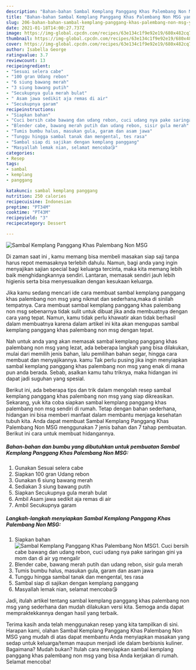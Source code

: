 ```yaml
---
description: "Bahan-bahan Sambal Kemplang Panggang Khas Palembang Non MSG yang lezat dan Mudah Dibuat"
title: "Bahan-bahan Sambal Kemplang Panggang Khas Palembang Non MSG yang lezat dan Mudah Dibuat"
slug: 206-bahan-bahan-sambal-kemplang-panggang-khas-palembang-non-msg-yang-lezat-dan-mudah-dibuat
date: 2021-01-18T14:00:27.737Z
image: https://img-global.cpcdn.com/recipes/63e134c1f9e92e19/680x482cq70/sambal-kemplang-panggang-khas-palembang-non-msg-foto-resep-utama.jpg
thumbnail: https://img-global.cpcdn.com/recipes/63e134c1f9e92e19/680x482cq70/sambal-kemplang-panggang-khas-palembang-non-msg-foto-resep-utama.jpg
cover: https://img-global.cpcdn.com/recipes/63e134c1f9e92e19/680x482cq70/sambal-kemplang-panggang-khas-palembang-non-msg-foto-resep-utama.jpg
author: Isabella George
ratingvalue: 3.7
reviewcount: 13
recipeingredient:
- "Sesuai selera cabe"
- "100 gran Udang rebon"
- "6 siung bawang merah"
- "3 siung bawang putih"
- "Secukupnya gula merah bulat"
- " Asam jawa sedikit aja remas di air"
- "Secukupnya garam"
recipeinstructions:
- "Siapkan bahan"
- "Cuci bersih cabe bawang dan udang rebon, cuci udang nya pake saringan gini ya mom dan di air yg mengalir"
- "Blender cabe, bawang merah putih dan udang rebon, sisir gula merah"
- "Tumis bumbu halus, masukan gula, garam dan asam jawa"
- "Tunggu hingga sambal tanak dan mengental, tes rasa"
- "Sambal siap di sajikan dengan kemplang panggang"
- "Masyallah lemak nian, selamat mencoba😘"
categories:
- Resep
tags:
- sambal
- kemplang
- panggang

katakunci: sambal kemplang panggang 
nutrition: 250 calories
recipecuisine: Indonesian
preptime: "PT34M"
cooktime: "PT43M"
recipeyield: "3"
recipecategory: Dessert

---
```



![Sambal Kemplang Panggang Khas Palembang Non MSG](https://img-global.cpcdn.com/recipes/63e134c1f9e92e19/680x482cq70/sambal-kemplang-panggang-khas-palembang-non-msg-foto-resep-utama.jpg)

Di zaman  saat ini , kamu memang bisa membeli masakan siap saji tanpa harus repot memasaknya terlebih dahulu. Namun, bagi anda yang ingin menyajikan sajian special bagi keluarga tercinta, maka kita memang lebih baik menghidangkannya sendiri. Lantaran, memasak sendiri jauh lebih higienis serta bisa menyesuaikan dengan kesukaan keluarga.

Jika kamu sedang mencari ide cara membuat sambal kemplang panggang khas palembang non msg yang nikmat dan sederhana,maka di sinilah tempatnya. Cara membuat sambal kemplang panggang khas palembang non msg  sebenarnya tidak sulit untuk dibuat jika anda membuatnya dengan cara yang tepat. Namun, kamu tidak perlu khawatir akan tidak berhasil dalam membuatnya 
karena dalam artikel ini kita akan mengupas sambal kemplang panggang khas palembang non msg dengan tepat.  



Nah untuk anda yang akan memasak sambal kemplang panggang khas palembang non msg yang lezat, ada beberapa langkah yang bisa dilakukan, mulai dari memilih jenis bahan, lalu pemilihan bahan segar, hingga cara membuat dan menyajikannya. kamu Tak perlu pusing jika ingin menyiapkan sambal kemplang panggang khas palembang non msg yang enak di mana pun anda berada. Sebab, asalkan kamu  tahu triknya, maka hidangan ini dapat jadi suguhan yang spesial.

Berikut ini, ada beberapa tips dan trik dalam mengolah resep sambal kemplang panggang khas palembang non msg yang siap dikreasikan. Sekarang, yuk kita coba siapkan sambal kemplang panggang khas palembang non msg sendiri di rumah. Tetap dengan bahan sederhana, hidangan ini bisa memberi manfaat dalam membantu menjaga kesehatan tubuh kita. Anda dapat membuat Sambal Kemplang Panggang Khas Palembang Non MSG menggunakan 7 jenis bahan dan 7 tahap pembuatan. Berikut ini cara untuk membuat hidangannya.

<!--inarticleads1-->

##### Bahan-bahan dan bumbu yang dibutuhkan untuk pembuatan Sambal Kemplang Panggang Khas Palembang Non MSG:

1. Gunakan Sesuai selera cabe
1. Siapkan 100 gran Udang rebon
1. Gunakan 6 siung bawang merah
1. Sediakan 3 siung bawang putih
1. Siapkan Secukupnya gula merah bulat
1. Ambil  Asam jawa sedikit aja remas di air
1. Ambil Secukupnya garam




<!--inarticleads2-->

##### Langkah-langkah menyiapkan Sambal Kemplang Panggang Khas Palembang Non MSG:

1. Siapkan bahan
<img src="https://img-global.cpcdn.com/steps/d43d7e1d179a5672/160x128cq70/sambal-kemplang-panggang-khas-palembang-non-msg-langkah-memasak-1-foto.jpg" alt="Sambal Kemplang Panggang Khas Palembang Non MSG">1. Cuci bersih cabe bawang dan udang rebon, cuci udang nya pake saringan gini ya mom dan di air yg mengalir
1. Blender cabe, bawang merah putih dan udang rebon, sisir gula merah
1. Tumis bumbu halus, masukan gula, garam dan asam jawa
1. Tunggu hingga sambal tanak dan mengental, tes rasa
1. Sambal siap di sajikan dengan kemplang panggang
1. Masyallah lemak nian, selamat mencoba😘




Jadi, itulah artikel tentang  sambal kemplang panggang khas palembang non msg  yang sederhana dan mudah dilakukan versi kita. Semoga anda dapat mempraktekkannya dengan hasil yang terbaik. 

Terima kasih anda telah menggunakan resep yang kita tampilkan di sini. Harapan kami, olahan  Sambal Kemplang Panggang Khas Palembang Non MSG yang mudah di atas dapat membantu Anda menyiapkan masakan yang sedap untuk keluarga/teman maupun menjadi ide dalam berbisnis kuliner. Bagaimana? Mudah bukan? Itulah cara menyiapkan sambal kemplang panggang khas palembang non msg yang bisa Anda kerjakan di rumah. Selamat mencoba!

